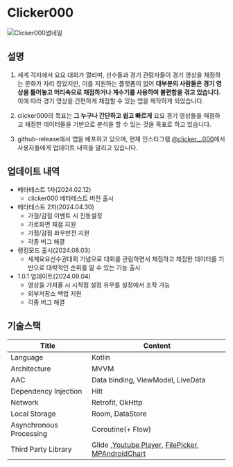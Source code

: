 # Clicker000
![Clicker000썸네일](https://github.com/samgashyeong/Clicker000/assets/66434787/1e3b7843-e66a-4b67-b61f-66ae2c66a35a)


## 설명
1. 세계 각지에서 요요 대회가 열리며, 선수들과 경기 관람자들이 경기 영상을 채점하는 문화가 자리 잡았지만, 이를 지원하는 플랫폼이 없어 **대부분의 사람들은 경기 영상을 틀어놓고 머리속으로 채점하거나 계수기를 사용하여 불편함을 겪고 있습니다.** 이에 따라 경기 영상을 간편하게 채점할 수 있는 앱을 제작하게 되었습니다.

2. clicker000의 목표는 **그 누구나 간단하고 쉽고 빠르게** 요요 경기 영상들을 채점하고 채점한 데이터들을 기반으로 분석을 할 수 있는 것을 목표로 하고 있습니다.

3. github-release에서 앱을 배포하고 있으며, 현재 인스타그램 [@clicker._.000](https://www.instagram.com/clicker._.000/)에서 사용자들에게 업데이트 내역을 알리고 있습니다.

## 업데이트 내역
- 베타테스트 1차(2024.02.12)
  - clicker000 베타테스트 버전 출시
- 베타테스트 2차(2024.04.30)
   -  가점/감점 이벤트 시 진동설정
   -  가로화면 채점 지원
   -  가점/감점 좌우반전 지원
   -  각종 버그 해결
- 랭킹모드 출시(2024.08.03)
    - 세계요요선수권대회 기념으로 대회를 관람하면서 채점하고 채점한 데이터를 기반으로 대략적인 순위를 알 수 있는 기능 출시
- 1.0.1 업데이트(2024.09.04)
    - 영상을 가져올 시 시작점 설정 유무를 설정에서 조작 가능
    - 외부저장소 백업 지원
    - 각종 버그 해결
## 기술스택
| Title | Content |
| ------------ | -------------------------- |
| Language | Kotlin |
| Architecture | MVVM  |
| AAC | Data binding, ViewModel, LiveData
| Dependency Injection | Hilt  |
| Network | Retrofit, OkHttp  |
| Local Storage | Room, DataStore |
| Asynchronous Processing | Coroutine(+ Flow)  |
| Third Party Library | Glide ,[Youtube Player](https://github.com/PierfrancescoSoffritti/android-youtube-player), [FilePicker](https://github.com/Atwa/filepicker), [MPAndroidChart](https://github.com/PhilJay/MPAndroidChart)  |
